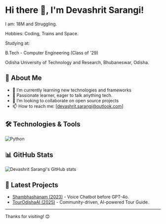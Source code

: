 # Hi there 👋, I'm Devashrit Sarangi!

I am: 18M and Struggling.

Hobbies: Coding, Trains and Space.


Studying at:

B.Tech - Computer Engineering (Class of '29)

Odisha University of Technology and Research, Bhubaneswar, Odisha.

## 🚀 About Me

- 🌱 I’m currently learning new technologies and frameworks
- 💬 Passionate learner, eager to talk anything tech.
- 👯 I’m looking to collaborate on open source projects
- 📫 How to reach me: [devashrit.sarangi@outlook.com]

## 🛠️ Technologies & Tools

![Python](https://img.shields.io/badge/-Python-black?style=flat-square&logo=python)

## 📊 GitHub Stats

![Devashrit Sarangi's GitHub stats](https://github-readme-stats.vercel.app/api?username=devashritsarangi&show_icons=true&hide_title=true&count_private=true)

## 📝 Latest Projects

- [Shambhashanam (2023)](link-to-project-1) - Voice Chatbot before GPT-4o.
- [TourOdishaAI (2025)](link-coming-soon) - Community-driven, AI-powered Tour Guide.

---

Thanks for visiting! 😊
